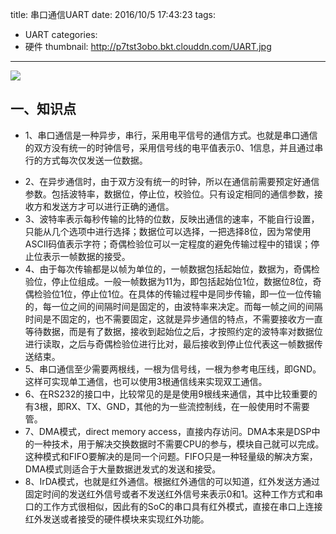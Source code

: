title: 串口通信UART
date: 2016/10/5 17:43:23
tags:
- UART
categories:
- 硬件
thumbnail: http://p7tst3obo.bkt.clouddn.com/UART.jpg
---


![](http://p7tst3obo.bkt.clouddn.com/UART.jpg)


## 一、知识点
- 1、串口通信是一种异步，串行，采用电平信号的通信方式。也就是串口通信的双方没有统一的时钟信号，采用信号线的电平值表示0、1信息，并且通过串行的方式每次仅发送一位数据。

<!-- more -->

- 2、在异步通信时，由于双方没有统一的时钟，所以在通信前需要预定好通信参数。包括波特率，数据位，停止位，校验位。只有设定相同的通信参数，接收方和发送方才可以进行正确的通信。
- 3、波特率表示每秒传输的比特的位数，反映出通信的速率，不能自行设置，只能从几个选项中进行选择；数据位可以选择，一把选择8位，因为常使用ASCII码值表示字符；奇偶检验位可以一定程度的避免传输过程中的错误；停止位表示一帧数据的接受。
- 4、由于每次传输都是以帧为单位的，一帧数据包括起始位，数据为，奇偶检验位，停止位组成。一般一帧数据为11为，即包括起始位1位，数据位8位，奇偶检验位1位，停止位1位。在具体的传输过程中是同步传输，即一位一位传输的，每一位之间的间隔时间是固定的，由波特率来决定。而每一帧之间的间隔时间是不固定的，也不需要固定，这就是异步通信的特点，不需要接收方一直等待数据，而是有了数据，接收到起始位之后，才按照约定的波特率对数据位进行读取，之后与奇偶检验位进行比对，最后接收到停止位代表这一帧数据传送结束。
- 5、串口通信至少需要两根线，一根为信号线，一根为参考电压线，即GND。这样可实现单工通信，也可以使用3根通信线来实现双工通信。
- 6、在RS232的接口中，比较常见的是是使用9根线来通信，其中比较重要的有3根，即RX、TX、GND，其他的为一些流控制线，在一般使用时不需要管。
- 7、DMA模式，direct memory access，直接内存访问。DMA本来是DSP中的一种技术，用于解决交换数据时不需要CPU的参与，模块自己就可以完成。这种模式和FIFO要解决的是同一个问题。FIFO只是一种轻量级的解决方案，DMA模式则适合于大量数据迸发式的发送和接受。
- 8、IrDA模式，也就是红外通信。根据红外通信的可以知道，红外发送方通过固定时间的发送红外信号或者不发送红外信号来表示0和1。这种工作方式和串口的工作方式很相似，因此有的SoC的串口具有红外模式，直接在串口上连接红外发送或者接受的硬件模块来实现红外功能。
